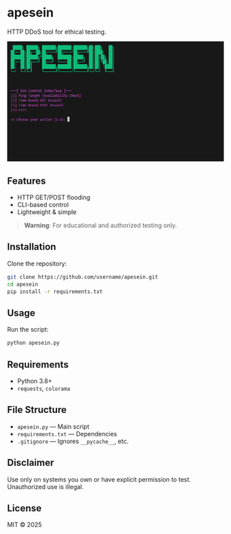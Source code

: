# apesein

HTTP DDoS tool for ethical testing.

![apesein screenshot](\config\apesein.png)

## Features
- HTTP GET/POST flooding
- CLI-based control
- Lightweight & simple

> **Warning**: For educational and authorized testing only.

## Installation
Clone the repository:
```bash
git clone https://github.com/username/apesein.git
cd apesein
pip install -r requirements.txt
```

## Usage
Run the script:
```bash
python apesein.py
```

## Requirements
- Python 3.8+
- `requests`, `colorama`

## File Structure
- `apesein.py` — Main script
- `requirements.txt` — Dependencies
- `.gitignore` — Ignores `__pycache__`, etc.

## Disclaimer
Use only on systems you own or have explicit permission to test. Unauthorized use is illegal.

## License
MIT © 2025